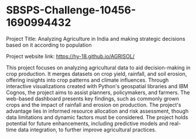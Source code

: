 # SBSPS-Challenge-10456-1690994432
Project Title: Analyzing Agriculture in India and making strategic decisions based on it according to population

Project website link: https://hy-18.github.io/AGRISOL/

This project focuses on analyzing agricultural data to aid decision-making in crop production. It merges datasets on crop yield, rainfall, and soil erosion, offering insights into crop patterns and climate influences. Through interactive visualizations created with Python's geospatial libraries and IBM Cognos, the project aims to assist planners, policymakers, and farmers. The web-based dashboard presents key findings, such as commonly grown crops and the impact of rainfall and erosion on production. The project's advantage lies in informed resource allocation and risk assessment, though data limitations and dynamic factors must be considered. The project holds potential for future enhancements, including predictive models and real-time data integration, to further improve agricultural practices.


